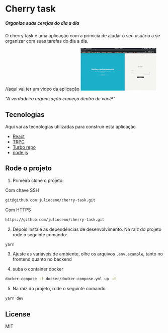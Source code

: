 # Cherry task

##### _Organize suas cerejas do dia a dia_

O cherry task é uma aplicação com a primicia de ajudar o seu usuário a se organizar com suas tarefas do dia a dia.

//aqui vai ter um video da aplicação
![Apresentação](./.github/presentation.gif)

_"A verdadeira organização começa dentro de você!"_

## Tecnologias

Aqui vai as tecnologias utilizadas para construir esta aplicação

- [React](https://react.dev/)
- [TRPC](https://trpc.io/)
- [Turbo repo](https://turbo.build/)
- [node.js](https://nodejs.org/en)

## Rode o projeto

1. Primeiro clone o projeto:

Com chave SSH

```sh
git@github.com:julioceno/cherry-task.git
```

Com HTTPS

```sh
https://github.com/julioceno/cherry-task.git
```

2. Depois instale as dependências de desenvolvimento. Na raiz do projeto rode o seguinte comando:

```sh
yarn
```

3. Ajuste as variáveis de ambiente, olhe os arquivos `.env.example`, tanto no frontend quanto no backend

4. suba o container docker

```sh
docker-compose -f docker/docker-compose.yml up -d
```

5. Na raiz do projeto, rode o seguinte comando

```sh
yarn dev
```

## License

MIT
